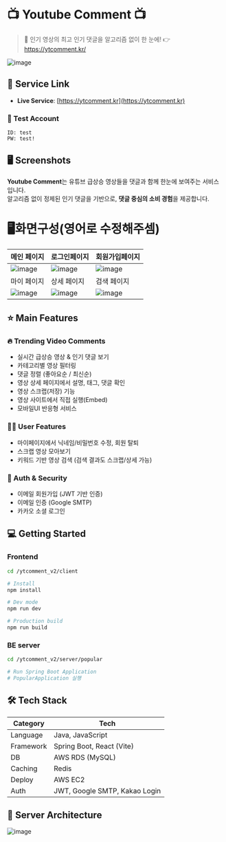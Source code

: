 
# 📺 Youtube Comment 📺

> 🎯 인기 영상의 최고 인기 댓글을 알고리즘 없이 한 눈에! 👉 https://ytcomment.kr/

![image](https://github.com/user-attachments/assets/053ff231-e756-4797-9291-df8eba35a9df)

## 🔗 Service Link

- **Live Service**: [https://ytcomment.kr](https://ytcomment.kr)
### 🧪 Test Account
```
ID: test
PW: test!
```

## 🖥 Screenshots

**Youtube Comment**는 유튜브 급상승 영상들을 댓글과 함께 한눈에 보여주는 서비스입니다.  
알고리즘 없이 정제된 인기 댓글을 기반으로, **댓글 중심의 소비 경험**을 제공합니다.

# 🖥화면구성(영어로 수정해주셈)
|메인 페이지|로그인페이지|회원가입페이지|
|-|-|-|
|![image](https://github.com/user-attachments/assets/2fde38a0-63d9-4097-84a3-a9079d818ca3)|![image](https://github.com/user-attachments/assets/6e87a9c1-5280-460c-a6ef-a9cf214d1bd6)|![image](https://github.com/user-attachments/assets/9cc55ec2-d952-4f7e-95db-99683b81f049)|
|마이 페이지|상세 페이지|검색 페이지|
|![image](https://github.com/user-attachments/assets/4a4e9785-3cb9-4783-adf8-51a7a1df5ee2)|![image](https://github.com/user-attachments/assets/d9945827-c58a-4146-ab60-4bd1158eb214)|![image](https://github.com/user-attachments/assets/0a07fd34-46a5-4a03-882c-ae95f727f508)|


## ⭐ Main Features

### 🔥 Trending Video Comments
- 실시간 급상승 영상 & 인기 댓글 보기
- 카테고리별 영상 필터링
- 댓글 정렬 (좋아요순 / 최신순)
- 영상 상세 페이지에서 설명, 태그, 댓글 확인
- 영상 스크랩(저장) 기능
- 영상 사이트에서 직접 실행(Embed)
- 모바일UI 반응형 서비스
  
### 🧑‍💼 User Features
- 마이페이지에서 닉네임/비밀번호 수정, 회원 탈퇴
- 스크랩 영상 모아보기
- 키워드 기반 영상 검색 (검색 결과도 스크랩/상세 가능)

### 🔐 Auth & Security
- 이메일 회원가입 (JWT 기반 인증)
- 이메일 인증 (Google SMTP)
- 카카오 소셜 로그인


## 💻 Getting Started

### Frontend

```bash
cd /ytcomment_v2/client

# Install
npm install

# Dev mode
npm run dev

# Production build
npm run build
```

### BE server
```bash
cd /ytcomment_v2/server/popular

# Run Spring Boot Application
# PopularApplication 실행
```

## 🛠 Tech Stack

| Category  | Tech                              |
|-----------|-----------------------------------|
| Language  | Java, JavaScript                  |
| Framework | Spring Boot, React (Vite)         |
| DB        | AWS RDS (MySQL)                   |
| Caching   | Redis                              |
| Deploy    | AWS EC2                           |
| Auth      | JWT, Google SMTP, Kakao Login     |


## 🔨 Server Architecture
![image](https://github.com/user-attachments/assets/c6a3dd81-1386-4dd5-b8a3-e24f10c4fa82)

